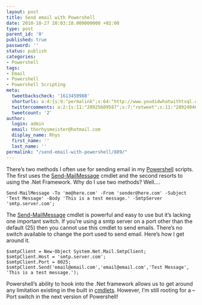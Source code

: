 ```yaml
---
layout: post
title: Send email with Powershell
date: 2010-10-27 20:03:18.000000000 +02:00
type: post
parent_id: '0'
published: true
password: ''
status: publish
categories:
- Powershell
tags:
- Email
- Powershell
- Powershell Scripting
meta:
  tweetbackscheck: '1613450988'
  shorturls: a:4:{s:9:"permalink";s:64:"http://www.youdidwhatwithtsql.com/send-email-with-powershell/889";s:7:"tinyurl";s:26:"http://tinyurl.com/283j2t6";s:4:"isgd";s:18:"http://is.gd/gmRfD";s:5:"bitly";s:20:"http://bit.ly/94ySWR";}
  twittercomments: a:2:{s:11:"28925609587";s:7:"retweet";s:11:"28924046113";s:7:"retweet";}
  tweetcount: '2'
author:
  login: admin
  email: therhysmeister@hotmail.com
  display_name: Rhys
  first_name: ''
  last_name: ''
permalink: "/send-email-with-powershell/889/"
---
```

There’s two methods I often use for sending email in my [Powershell](http://en.wikipedia.org/wiki/Windows_PowerShell) scripts. The first uses the [Send-MailMessage](http://technet.microsoft.com/en-us/library/dd347693.aspx) cmdlet and the second resorts to using the .Net Framework. Why do I use two methods? Well….

```
Send-MailMessage -To 'me@here.com' -From 'sender@here.com' -Subject 'Test Message' -Body 'This is a test message.' -SmtpServer 'smtp.server.com';
```

The [Send-MailMessage](http://technet.microsoft.com/en-us/library/dd347693.aspx) cmdlet is powerful and easy to use but it’s lacking one important switch. If you’re using a smtp server on a port other than the default (25) then you cannot use this cmdlet to send emails. There’s no switch available to change the port used to send email. Here’s how I get around it.

```
$smtpClient = New-Object System.Net.Mail.SmtpClient;
$smtpClient.Host = 'smtp.server.com';
$smtpClient.Port = 8025;
$smtpClient.Send('email@email.com','email@email.com','Test Message', 'This is a test message.');
```

Powershell’s ability to hook into the .Net framework allows us to get around any limitation existing in the built in [cmdlets](http://msdn.microsoft.com/en-us/library/ms714395(VS.85).aspx). However, I’m still rooting for a –Port switch in the next version of Powershell!

